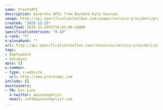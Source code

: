 ```yaml
---
name: PrestoAPI
description: Generate APIs from Backend Data Sources
image: http://api.specificationtoolbox.com/images/service-providers/prestoapi.jpg
created: "2020-12-23"
modified: 2020-12-24PST10:05:00-28800
specificationVersion: "0.14"
x-rank: "7"
x-alexaRank: ""
url: http://api.specificationtoolbox.com/resources/service-providers/prestoapi/
tags:
- Deployment
- Database
apis: []
x-common:
- type: x-website
  url: http://www.prestoapi.com
include: []
maintainers:
- FN: Kin Lane
  x-twitter: apievangelist
  email: info@apievangelist.com
...
```

